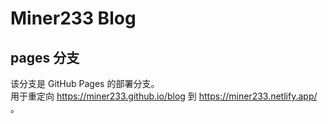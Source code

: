 # Miner233 Blog
## pages 分支
该分支是 GitHub Pages 的部署分支。<br>
用于重定向 https://miner233.github.io/blog 到 https://miner233.netlify.app/ 。

